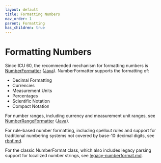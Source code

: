 ```yaml
---
layout: default
title: Formatting Numbers
nav_order: 1
parent: Formatting
has_children: true
---
```

<!--
© 2020 and later: Unicode, Inc. and others.
License & terms of use: http://www.unicode.org/copyright.html
-->

# Formatting Numbers

Since ICU 60, the recommended mechanism for formatting numbers is 
[NumberFormatter](https://unicode-org.github.io/icu-docs/apidoc/released/icu4c/numberformatter_8h.html)
([Java](https://unicode-org.github.io/icu-docs/apidoc/released/icu4j/com/ibm/icu/number/NumberFormatter.html)).  NumberFormatter supports the formatting of:

- Decimal Formatting
- Currencies
- Measurement Units
- Percentages
- Scientific Notation
- Compact Notation

For number ranges, including currency and measurement unit ranges, see [NumberRangeFormatter](https://unicode-org.github.io/icu-docs/apidoc/released/icu4c/numberrangeformatter_8h.html) ([Java](https://unicode-org.github.io/icu-docs/apidoc/released/icu4j/com/ibm/icu/number/NumberRangeFormatter.html)).

For rule-based number formatting, including spellout rules and support for traditional numbering systems not covered by base-10 decimal digits, see [rbnf.md](rbnf.md).

For the classic NumberFormat class, which also includes legacy parsing support for localized number strings, see [legacy-numberformat.md](legacy-numberformat.md).
